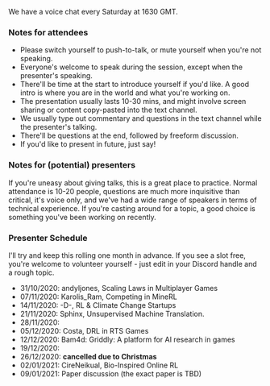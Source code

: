 We have a voice chat every Saturday at 1630 GMT. 

### Notes for attendees
 * Please switch yourself to push-to-talk, or mute yourself when you're not speaking.
 * Everyone's welcome to speak during the session, except when the presenter's speaking. 
 * There'll be time at the start to introduce yourself if you'd like. A good intro is where you are in the world and what you're working on. 
 * The presentation usually lasts 10-30 mins, and might involve screen sharing or content copy-pasted into the text channel. 
 * We usually type out commentary and questions in the text channel while the presenter's talking.
 * There'll be questions at the end, followed by freeform discussion.
 * If you'd like to present in future, just say!

### Notes for (potential) presenters
If you're uneasy about giving talks, this is a great place to practice. Normal attendance is 10-20 people, questions are much more inquisitive than critical, it's voice only, and we've had a wide range of speakers in terms of technical experience. If you're casting around for a topic, a good choice is something you've been working on recently.

### Presenter Schedule
I'll try and keep this rolling one month in advance. If you see a slot free, you're welcome to volunteer yourself - just edit in your Discord handle and a rough topic.

* 31/10/2020: andyljones, Scaling Laws in Multiplayer Games 
* 07/11/2020: Karolis_Ram, Competing in MineRL
* 14/11/2020: -D-, RL & Climate Change Startups
* 21/11/2020: Sphinx, Unsupervised Machine Translation.
* 28/11/2020: 
* 05/12/2020: Costa, DRL in RTS Games
* 12/12/2020: Bam4d: Griddly: A platform for AI research in games 
* 19/12/2020: 
* 26/12/2020: **cancelled due to Christmas**
* 02/01/2021: CireNeikual, Bio-Inspired Online RL
* 09/01/2021: Paper discussion (the exact paper is TBD)